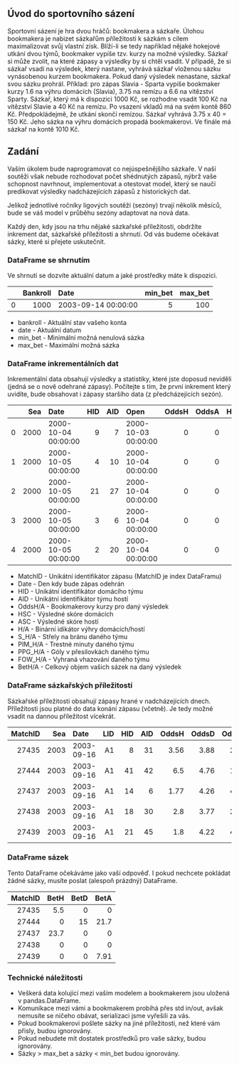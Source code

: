 ## Úvod do sportovního sázení

Sportovní sázení je hra dvou hráčů: bookmakera a sázkaře.
Úlohou bookmakera je nabizet sázkařům příležitosti k sázkám s cílem maximalizovat svůj vlastní získ.
Blíží-li se tedy například nějaké hokejové utkání dvou týmů, bookmaker vypíše tzv. kurzy na možné výsledky.
Sázkař si může zvolit, na které zápasy a výsledky by si chtěl vsadit.
V případě, že si sázkař vsadí na výsledek, který nastane, vyhrává sázkař vloženou sázku vynásobenou kurzem bookmakera.
Pokud daný výsledek nenastane, sázkař svou sázku prohrál.
Příklad: pro zápas Slavia - Sparta vypíše bookmaker kurzy 1.6 na výhru domácích (Slavia), 3.75 na remízu a 6.6 na vítězství Sparty.
Sázkař, který má k dispozici 1000 Kč, se rozhodne vsadit 100 Kč na vítězství Slavie a 40 Kč na remízu.
Po vsazení vkladů má na svém kontě 860 Kč.
Předpokládejmě, že utkání skončí remízou.
Sázkař vyhrává 3.75 x 40 = 150 Kč.
Jeho sázka na výhru domácích propadá bookmakerovi.
Ve finále má sázkař na kontě 1010 Kč. 

## Zadání

Vaším úkolem bude naprogramovat co nejúspešnějšího sázkaře.
V naší soutěži však nebude rozhodovat počet shédnutých zápasů, nýbrž vaše schopnost navrhnout, implementovat a otestovat model, který se naučí predikovat výsledky nadcházejících zápasů z historických dat. 

Jelikož jednotlivé ročníky ligových soutěží (sezóny) trvají několik měsíců, bude se váš model v průběhu sezóny adaptovat na nová data. 

Každý den, kdy jsou na trhu nějaké sázkařské příležitosti, obdržíte inkrement dat, sázkařské příležitosti a shrnutí.
Od vás budeme očekávat sázky, které si přejete uskutečnit.

### DataFrame se shrnutím

Ve shrnutí se dozvíte aktuální datum a jaké prostředky máte k dispozici.

|    |   Bankroll | Date                |   min_bet |   max_bet |
|---:|-----------:|:--------------------|----------:|----------:|
|  0 |    1000    | 2003-09-14 00:00:00 |         5 |       100 |

- bankroll - Aktuální stav vašeho konta
- date - Aktuální datum 
- min_bet - Minimální možná nenulová sázka
- max_bet - Maximální možná sázka

### DataFrame inkrementálních dat

Inkrementální data obsahují výsledky a statistiky, které jste doposud neviděli (jedná se o nově odehrané zápasy).
Počítejte s tím, že první inkrement který uvidíte, bude obsahovat i zápasy staršího data (z předcházejících sezón). 

|    |   Sea | Date                |   HID |   AID | Open                |   OddsH |   OddsA |   HSC |   ASC | H     | A     |   S_H |   PPG_H |   PIM_H |   FOW_H |   S_A |   PPG_A |   PIM_A |   FOW_A |   BetH |   BetA |
|---:|------:|:--------------------|------:|------:|:--------------------|--------:|--------:|------:|------:|:------|:------|------:|--------:|--------:|--------:|------:|--------:|--------:|--------:|-------:|-------:|
|  0 |  2000 | 2000-10-04 00:00:00 |     9 |     7 | 2000-10-03 00:00:00 |       0 |       0 |     2 |     2 | False | False |    21 |       1 |      20 |      41 |    28 |       1 |      18 |      38 |      0 |      0 |
|  1 |  2000 | 2000-10-05 00:00:00 |     4 |    10 | 2000-10-04 00:00:00 |       0 |       0 |     3 |     4 | False | True  |    21 |       0 |      20 |      39 |    28 |       1 |      32 |      35 |      0 |      0 |
|  2 |  2000 | 2000-10-05 00:00:00 |    21 |    27 | 2000-10-04 00:00:00 |       0 |       0 |     6 |     3 | True  | False |    33 |       3 |       8 |      34 |    29 |       0 |      16 |      27 |      0 |      0 |
|  3 |  2000 | 2000-10-05 00:00:00 |     3 |     6 | 2000-10-04 00:00:00 |       0 |       0 |     4 |     2 | True  | False |    30 |       0 |      21 |      35 |    21 |       1 |      24 |      36 |      0 |      0 |
|  4 |  2000 | 2000-10-05 00:00:00 |     2 |    20 | 2000-10-04 00:00:00 |       0 |       0 |     4 |     4 | False | False |    38 |       2 |      10 |      30 |    33 |       2 |      20 |      45 |      0 |      0 |

- MatchID - Unikátní identifikátor zápasu (MatchID je index DataFramu)
- Date - Den kdy bude zápas odehrán 
- HID - Unikátní identifikátor domácího týmu
- AID - Unikátní identifikátor týmu hostí
- OddsH/A - Bookmakerovy kurzy pro daný výsledek
- HSC - Výsledné skóre domácích
- ASC - Výsledné skóre hostí
- H/A - Binární idikátor výhry domácích/hostí
- S_H/A - Střely na bránu daného týmu
- PIM_H/A - Trestné minuty daného týmu
- PPG_H/A - Góly v přesilovkách daného týmu
- FOW_H/A - Vyhraná vhazování daného týmu
- BetH/A - Celkový objem vašich sázek na daný výsledek

### DataFrame sázkařských příležitostí

Sázkařské příležitosti obsahují zápasy hrané v nadcházejících dnech.
Příležitosti jsou platné do data konání zápasu (včetně).
Je tedy možné vsadit na dannou příležitost vícekrát.

|   MatchID |   Sea | Date       |   LID |   HID |   AID |   OddsH |   OddsD |   OddsA |     BetH |     BetD |     BetA |
|----------:|------:|:-----------|------:|------:|------:|--------:|--------:|--------:|---------:|---------:|---------:|
|     27435 |  2003 | 2003-09-16 |     A1 |     8 |    31 |    3.56 |    3.88 |    2.17 | 0 | 0 | 0 |
|     27444 |  2003 | 2003-09-16 |     A1 |    41 |    42 |    6.5  |    4.76 |    1.57 | 0 | 0 | 0 |
|     27437 |  2003 | 2003-09-16 |     A1 |    14 |     6 |    1.77 |    4.26 |    4.96 | 0 | 0 | 0 |
|     27438 |  2003 | 2003-09-16 |     A1 |    18 |    30 |    2.8  |    3.77 |    2.65 | 0 | 0 | 0 |
|     27439 |  2003 | 2003-09-16 |     A1 |    21 |    45 |    1.8  |    4.22 |    4.83 | 0 | 0 | 0 |

### DataFrame sázek

Tento DataFrame očekáváme jako vaší odpověď.
I pokud nechcete pokládat žádné sázky, musíte poslat (alespoň prázdný) DataFrame.

|   MatchID |     BetH |     BetD |     BetA |
|----------:|---------:|---------:|---------:|
|     27435 | 5.5 | 0 | 0 |
|     27444 | 0 | 15 | 21.7 |
|     27437 | 23.7 | 0 | 0 |
|     27438 | 0 | 0 | 0 |
|     27439 | 0 | 0 | 7.91 |

### Technické náležitosti

- Veškerá data kolující mezi vaším modelem a bookmakerem jsou uložená v pandas.DataFrame.
- Komunikace mezi vámi a bookmakerem probíhá přes std in/out, avšak nemusíte se ničeho obávat, serializaci jsme vyřešili za vás.
- Pokud bookmakerovi pošlete sázky na jiné příležitosti, než které vám přisly, budou ignorovány.
- Pokud nebudete mít dostatek prostředků pro vaše sázky, budou ignorovány.
- Sázky > max_bet a sázky < min_bet budou ignorovány.
